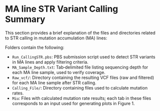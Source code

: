 #  MA line STR Variant Calling Summary

This section provides a brief explanation of the files and directories related to STR calling in mutation accumulation (MA) lines:

Folders contain the following:

- `Run_CallingSTR.pbs`:
   PBS submission script used to detect STR variants in MA lines and apply filtering criteria.
- `MA_Sample_Depth.txt`:
   Tab‑delimited file listing sequencing depth for each MA line sample, used to verify coverage.
- `Raw_vcf/`:
   Directory containing the resulting VCF files (raw and filtered) for each MA line sample after STR calling.
- `Calling_File/`:
   Directory containing files used to calculate mutation rates.
- `Miu`:
   Files with calculated mutation rate results; each tab in these files corresponds to an input used for generating plots in Figure 1.
